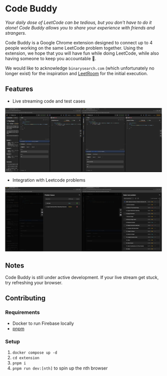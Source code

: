 # Code Buddy

_Your daily dose of LeetCode can be tedious, but you don't have to do it alone! Code Buddy allows you to share your experience with friends and strangers_.

Code Buddy is a Google Chrome extension designed to connect up to 4 people working on the same LeetCode problem together.
Using the extension, we hope that you will have fun while doing LeetCode, while also having someone to keep you accountable 💪.

We would like to acknowledge `binarysearch.com` (which unfortunately no longer exist) for the inspiration and [LeetRoom](https://leetrooms.com/) for the initial execution.

## Features

- Live streaming code and test cases

![Stream code](docs/images/stream-code.png)

- Integration with Leetcode problems

![Select problem](docs/images/select-problem.png)

## Notes

Code Buddy is still under active development. If your live stream get stuck, try refreshing your browser.

## Contributing

### Requirements

- Docker to run Firebase locally
- [pnpm](https://pnpm.io/)

### Setup

1. `docker compose up -d`
2. `cd extension`
3. `pnpm i`
4. `pnpm run dev:[nth]` to spin up the nth browser
